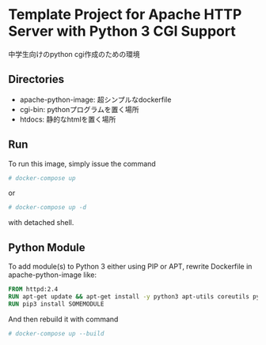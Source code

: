 # Template Project for Apache HTTP Server with Python 3 CGI Support


中学生向けのpython cgi作成のための環境

## Directories
* apache-python-image: 超シンプルなdockerfile
* cgi-bin: pythonプログラムを置く場所
* htdocs: 静的なhtmlを置く場所

## Run
To run this image, simply issue the command
```bash
# docker-compose up
```
or
```bash
# docker-compose up -d
```
with detached shell.

## Python Module
To add module(s) to Python 3 either using PIP or APT, rewrite Dockerfile in apache-python-image like:
```Dockerfile
FROM httpd:2.4
RUN apt-get update && apt-get install -y python3 apt-utils coreutils python3-pip python3-SOMEMODULE && apt-get upgrade -y
RUN pip3 install SOMEMODULE
```
And then rebuild it with command
```bash
# docker-compose up --build
```

